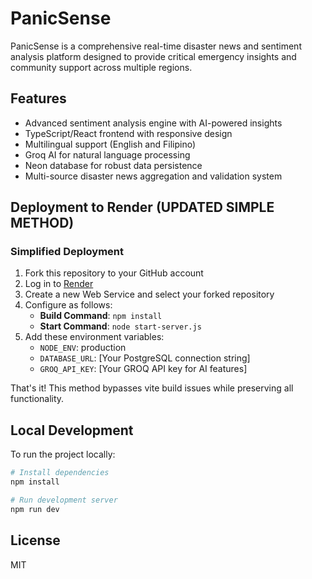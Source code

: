 # PanicSense

PanicSense is a comprehensive real-time disaster news and sentiment analysis platform designed to provide critical emergency insights and community support across multiple regions.

## Features
- Advanced sentiment analysis engine with AI-powered insights
- TypeScript/React frontend with responsive design
- Multilingual support (English and Filipino)
- Groq AI for natural language processing
- Neon database for robust data persistence
- Multi-source disaster news aggregation and validation system

## Deployment to Render (UPDATED SIMPLE METHOD)

### Simplified Deployment

1. Fork this repository to your GitHub account
2. Log in to [Render](https://render.com)
3. Create a new Web Service and select your forked repository
4. Configure as follows:
   - **Build Command**: `npm install`
   - **Start Command**: `node start-server.js`
5. Add these environment variables:
   - `NODE_ENV`: production
   - `DATABASE_URL`: [Your PostgreSQL connection string]
   - `GROQ_API_KEY`: [Your GROQ API key for AI features]

That's it! This method bypasses vite build issues while preserving all functionality.

## Local Development
To run the project locally:

```bash
# Install dependencies
npm install

# Run development server
npm run dev
```

## License
MIT